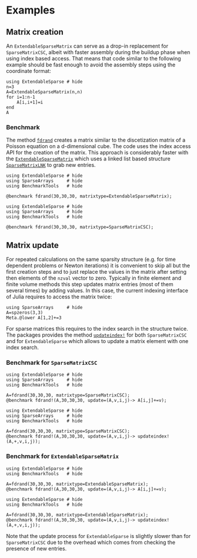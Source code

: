 # Examples


## Matrix creation
An `ExtendableSparseMatrix` can serve as a drop-in replacement for
`SparseMatrixCSC`, albeit with faster assembly during the buildup
phase when using index based access. That means that code similar
to the following example should be fast enough to avoid the assembly
steps using the coordinate format:
    
```@example
using ExtendableSparse # hide
n=3
A=ExtendableSparseMatrix(n,n)
for i=1:n-1
    A[i,i+1]=i
end
A
```


### Benchmark

The method [`fdrand`](@ref)  creates a matrix similar to the discetization
matrix of a Poisson equation on a d-dimensional cube. The code uses the index
access API for the creation of the matrix.
This approach is considerably faster with 
the [`ExtendableSparseMatrix`](@ref) which uses a linked list based
structure  [`SparseMatrixLNK`](@ref) to grab new entries.


```@example
using ExtendableSparse # hide
using SparseArrays     # hide
using BenchmarkTools   # hide

@benchmark fdrand(30,30,30, matrixtype=ExtendableSparseMatrix);
```

```@example
using ExtendableSparse # hide
using SparseArrays     # hide
using BenchmarkTools   # hide

@benchmark fdrand(30,30,30, matrixtype=SparseMatrixCSC);
```


## Matrix update
For repeated calculations on the same sparsity structure (e.g. for time dependent
problems or Newton iterations) it is convenient to skip all but the first creation steps
and to just replace the values in the matrix after setting then elements of the `nzval` 
vector to zero. Typically in finite element and finite volume methods this step updates
matrix entries (most of them several times) by adding values. In this case, the current indexing
interface of Julia requires to access the matrix twice:

```@example
using SparseArrays     # hide
A=spzeros(3,3)
Meta.@lower A[1,2]+=3
```
For sparse matrices this requires to the index search in the structure twice.
The packages provides the method [`updateindex!`](@ref) for both `SparseMatrixCSC` and 
for `ExtendableSparse` which allows to update a matrix element with one index search.


### Benchmark for `SparseMatrixCSC`
```@example
using ExtendableSparse # hide
using SparseArrays     # hide
using BenchmarkTools   # hide

A=fdrand(30,30,30, matrixtype=SparseMatrixCSC);
@benchmark fdrand!(A,30,30,30, update=(A,v,i,j)-> A[i,j]+=v);
```
```@example
using ExtendableSparse # hide
using SparseArrays     # hide
using BenchmarkTools   # hide

A=fdrand(30,30,30, matrixtype=SparseMatrixCSC);
@benchmark fdrand!(A,30,30,30, update=(A,v,i,j)-> updateindex!(A,+,v,i,j));
```

### Benchmark for `ExtendableSparseMatrix`
```@example
using ExtendableSparse # hide
using BenchmarkTools   # hide

A=fdrand(30,30,30, matrixtype=ExtendableSparseMatrix);
@benchmark fdrand!(A,30,30,30, update=(A,v,i,j)-> A[i,j]+=v);
```
```@example
using ExtendableSparse # hide
using BenchmarkTools   # hide

A=fdrand(30,30,30, matrixtype=ExtendableSparseMatrix);
@benchmark fdrand!(A,30,30,30, update=(A,v,i,j)-> updateindex!(A,+,v,i,j));
```


Note that the update process for `ExtendableSparse` is slightly slower
than for `SparseMatrixCSC` due to the overhead which comes from checking
the presence of new entries.


